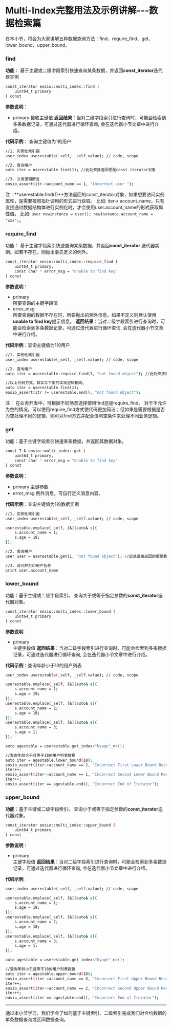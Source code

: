 # Multi-Index完整用法及示例讲解---数据检索篇

在本小节，将会为大家讲解五种数据查询方法：find、require\_find、get、lower\_bound、upper\_bound。

### find
**功能**： 基于主键或二级字段索引快速查询某条数据，并返回**const\_iterator**迭代器实例
```bash
const_iterator eosio::multi_index::find (
    uint64_t primary
) const
```
**参数说明**：
- primary 接收主键值
**返回结果**：当对二级字段索引进行查询时，可能会检索到多条数据记录，可通过迭代器进行循环查询, 会在迭代器小节文章中进行介绍。

**代码示例**： 查询主键值为1的用户
```bash
//1. 实例化索引器
user_index userestable(_self, _self.value); // code, scope

//2. 查询用户
auto iter = userestable.find(1); //此处直接返回便是const_iterator对象

//3. 业务逻辑断言
eosio_assert(itr->account_name == 1, "Incorrect user ");
```

注：**userestable.find(1)**方法返回的const\_iterator对象，如果想要访问实例属性，是需要按照指针调用的形式进行获取。 比如: iter-\> account\_name，只有直接通过数据结构体进行实例化时，才会使用user.account\_name的形式获取属性值。
比如: `user newinstance = user(); newinstance.account_name = "xxx";`。

### require\_find
功能： 基于主键字段索引快速查询某条数据，并返回**const\_iterator** 迭代器实例。如若不存在，则抛出事先定义的例外。
```bash
const_iterator eosio::multi_index::require_find (
    uint64_t primary,
    const char * error_msg = "unable to find key"
) const
```
**参数说明**：
- primary   
	所要查询的主键字段值
- error\_msg   
	所要查询的数据不存在时，所要抛出的例外信息。如果不定义则默认使用**unable to find key**提示信息。
**返回结果**：当对二级字段索引进行查询时，可能会检索到多条数据记录，可通过迭代器进行循环查询, 会在迭代器小节文章中进行介绍。

**代码示例**：查询主键值为1的用户
```bash
//1. 实例化索引器
user_index userestable(_self, _self.value); // code, scope

//2. 查询用户
auto iter = userestable.require_find(1, "not found object"); //此处直接返回便是const_iterator对象

//以上代码方式，其实与下面的实现逻辑相同。
auto iter = userestable.find(1);
eosio_assert(itr != userestable.end(), "not found object");
```

注： 在业务开发中，可根据不同场景选择使用find还是require\_find。 对于不允许为空的情况，可以使用require\_find方式使代码更加简洁；但如果是需要根据是否为空处理不同的逻辑，则可以find方式并配合值判空条件来处理不同业务逻辑。

### get
功能：基于主键字段索引快速某条数据，并返回其数据对象。
```bash
const T & eosio::multi_index::get (
    uint64_t primary,
    const char * error_msg = "unable to find key"
) const
```
**参数说明**：
- primary 主键参数
- error\_msg 例外消息。可自行定义消息内容。

**代码示例**：查询主键值为1的数据实例
```bash
//1. 实例化索引器
user_index userestable(_self, _self.value); // code, scope

userestable.emplace(_self, [&](auto& s){
	s.account_name = 1;
	s.age = 18;
});

//2. 查询用户
user user = userestable.get(1, "not found object"); //此处直接返回的便是数据结构体实例本身。

//3. 访问并打印用户名称
print user.account_name

```
### lower\_bound
功能：基于主键或二级字段索引， 查询大于或等于指定参数的**const\_iterator**迭代器对象。

```bash
const_iterator eosio::multi_index::lower_bound (
    uint64_t primary
) const
```

**参数说明**
- primary  
	主键字段值
**返回结果**：当对二级字段索引进行查询时，可能会检索到多条数据记录，可通过迭代器进行循环查询, 会在迭代器小节文章中进行介绍。

**代码示例**：查询年龄小于10的用户列表
```bash
user_index userestable(_self, _self.value); // code, scope

userestable.emplace(_self, [&](auto& s){
	s.account_name = 1;
	s.age = 19;
});
userestable.emplace(_self, [&](auto& s){
	s.account_name = 2;
	s.age = 18;
});
userestable.emplace(_self, [&](auto& s){
	s.account_name = 3;
	s.age = 1;
});

auto agestable = userestable.get_index<"byage"_n>();

//查询年龄大于且等于18的用户列表数据
auto iter = agestable.lower_bound(18);
eosio_assert(iter->account_name == 2, "Incorrect First Lower Bound Record ");
iter++;
eosio_assert(iter->account_name == 1, "Incorrect Second Lower Bound Record");
iter++;
eosio_assert(iter == agestable.end(), "Incorrect End of Iterator");

```
### upper\_bound
**功能**：基于主键或二级字段索引， 查询小于或等于指定参数的**const\_iterator**迭代器对象。
```bash
const_iterator eosio::multi_index::upper_bound (
    uint64_t primary
) const
```
**参数说明**：
- primary  
	主键字段值
**返回结果**：当对二级字段索引进行查询时，可能会检索到多条数据记录，可通过迭代器进行循环查询, 会在迭代器小节文章中进行介绍。

**代码示例**:
```bash
user_index userestable(_self, _self.value); // code, scope

userestable.emplace(_self, [&](auto& s){
	s.account_name = 1;
	s.age = 19;
});
userestable.emplace(_self, [&](auto& s){
	s.account_name = 2;
	s.age = 18;
});
userestable.emplace(_self, [&](auto& s){
	s.account_name = 3;
	s.age = 1;
});

auto agestable = userestable.get_index<"byage"_n>();

//查询年龄小于且等于18的用户列表数据
auto iter = agestable.upper_bound(18);
eosio_assert(iter->account_name == 3, "Incorrect First Upper Bound Record ");
iter++;
eosio_assert(iter->account_name == 2, "Incorrect Second Upper Bound Record");
iter++;
eosio_assert(iter == agestable.end(), "Incorrect End of Iterator");

```

----
通过本小节学习，我们学会了如何基于主键索引、二级索引完成我们对合约数据的单条数据查询或区间数据查询。
